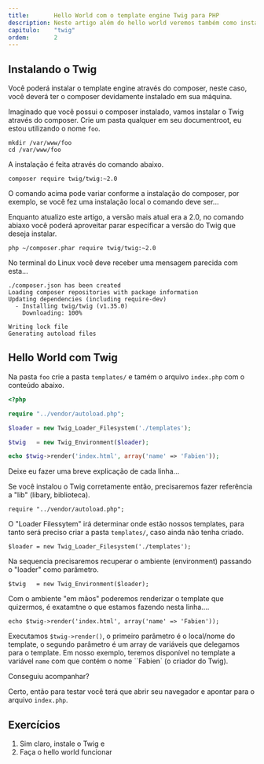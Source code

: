 ```yaml
---
title:       Hello World com o template engine Twig para PHP
description: Neste artigo além do hello world veremos também como instalar o Tiwg através do composer
capitulo:    "twig"
ordem:       2
---
```


## Instalando o Twig

Você poderá instalar o template engine através do composer, neste caso, você deverá ter o composer devidamente instalado
em sua máquina.

Imaginado que você possui o composer instalado, vamos instalar o Twig através do composer. Crie um pasta qualquer em
seu documentroot, eu estou utilizando o nome `foo`.

    mkdir /var/www/foo
    cd /var/www/foo

A instalação é feita através do comando abaixo.

    composer require twig/twig:~2.0

O comando acima pode variar conforme a instalação do composer, por exemplo, se você fez uma instalação local o comando
deve ser...

Enquanto atualizo este artigo, a versão mais atual era a 2.0, no comando abiaxo você poderá aproveitar parar especificar
a versão do Twig que deseja instalar.

    php ~/composer.phar require twig/twig:~2.0

No terminal do Linux você deve receber uma mensagem parecida com esta...

    ./composer.json has been created
    Loading composer repositories with package information
    Updating dependencies (including require-dev)
      - Installing twig/twig (v1.35.0)
        Downloading: 100%

    Writing lock file
    Generating autoload files



## Hello World com Twig

Na pasta `foo` crie a pasta `templates/` e tamém o arquivo `index.php` com o conteúdo abaixo.

```php
<?php

require "../vendor/autoload.php";

$loader = new Twig_Loader_Filesystem('./templates');

$twig   = new Twig_Environment($loader);

echo $twig->render('index.html', array('name' => 'Fabien'));
```

Deixe eu fazer uma breve explicação de cada linha...

Se você instalou o Twig corretamente então, precisaremos fazer referência a "lib" (libary, biblioteca).

    require "../vendor/autoload.php";

O "Loader Filessytem" irá determinar onde estão nossos templates, para tanto será preciso criar a pasta `templates/`, 
caso ainda não tenha criado.

    $loader = new Twig_Loader_Filesystem('./templates');

Na sequencia precisaremos recuperar o ambiente (environment) passando o "loader" como parâmetro.

    $twig   = new Twig_Environment($loader);

Com o ambiente "em mãos" poderemos renderizar o template que quizermos, é exatamtne o que estamos fazendo nesta linha....

    echo $twig->render('index.html', array('name' => 'Fabien'));

Executamos `$twig->render()`, o primeiro parâmetro é o local/nome do template, o segundo parâmetro é um array de 
variáveis que delegamos para o template. Em nosso exemplo, teremos disponível no template a variável `name` com que
contém o nome ``Fabien` (o criador do Twig).

Conseguiu acompanhar?

Certo, então para testar você terá que abrir seu navegador e apontar para o arquivo `index.php`.



## Exercícios

1. Sim claro, instale o Twig e
2. Faça o hello world funcionar
